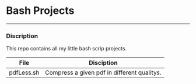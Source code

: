 # Bash Projects
---------------

### Discription

This repo contains all my little bash scrip projects.

File       | Disciption
-----      | -----
pdfLess.sh | Compress a given pdf in different qualitys.

